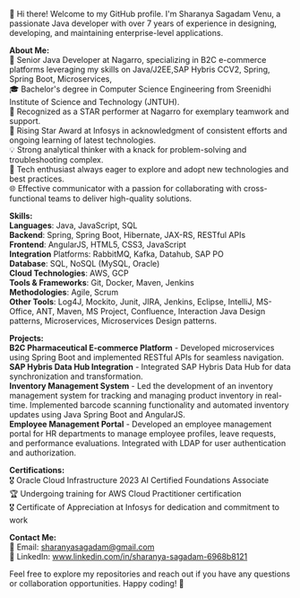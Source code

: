 👋 Hi there! Welcome to my GitHub profile. I'm Sharanya Sagadam Venu, a passionate Java developer with over 7 years of experience in designing, developing, and maintaining enterprise-level applications.

**About Me:**   
💼 Senior Java Developer at Nagarro, specializing in B2C e-commerce platforms leveraging my skills on Java/J2EE,SAP Hybris CCV2, Spring, Spring Boot, Microservices,   
🎓 Bachelor's degree in Computer Science Engineering from Sreenidhi Institute of Science and Technology (JNTUH).   
🌟 Recognized as a STAR performer at Nagarro for exemplary teamwork and support.   
🌟 Rising Star Award at Infosys in acknowledgment of consistent efforts and ongoing learning of latest technologies.   
💡 Strong analytical thinker with a knack for problem-solving and troubleshooting complex.   
🚀 Tech enthusiast always eager to explore and adopt new technologies and best practices.   
🌐 Effective communicator with a passion for collaborating with cross-functional teams to deliver high-quality solutions. 

**Skills:**   
**Languages**: Java, JavaScript, SQL   
**Backend**: Spring, Spring Boot, Hibernate, JAX-RS, RESTful APIs   
**Frontend**: AngularJS, HTML5, CSS3, JavaScript   
**Integration** Platforms: RabbitMQ, Kafka, Datahub, SAP PO   
**Database**: SQL, NoSQL (MySQL, Oracle)   
**Cloud Technologies**: AWS, GCP   
**Tools & Frameworks**: Git, Docker, Maven, Jenkins   
**Methodologies**: Agile, Scrum   
**Other Tools**: Log4J, Mockito, Junit, JIRA, Jenkins, Eclipse, IntelliJ, MS-Office, ANT, Maven, MS Project, Confluence, Interaction Java Design patterns, Microservices, Microservices Design patterns.

**Projects:**   
**B2C Pharmaceutical E-commerce Platform** - Developed microservices using Spring Boot and implemented RESTful APIs for seamless navigation.   
**SAP Hybris Data Hub Integration** - Integrated SAP Hybris Data Hub for data synchronization and transformation.   
**Inventory Management System** - Led the development of an inventory management system for tracking and managing product inventory in real-time. Implemented barcode scanning functionality and automated inventory updates using Java Spring Boot and AngularJS.   
**Employee Management Portal** - Developed an employee management portal for HR departments to manage employee profiles, leave requests, and performance evaluations. Integrated with LDAP for user authentication and authorization.

**Certifications:**   
🎖️ Oracle Cloud Infrastructure 2023 AI Certified Foundations Associate   
🏆 Undergoing training for AWS Cloud Practitioner certification   
🎖️ Certificate of Appreciation at Infosys for dedication and commitment to work   

**Contact Me:**   
📧 Email: sharanyasagadam@gmail.com   
💼 LinkedIn: www.linkedin.com/in/sharanya-sagadam-6968b8121

Feel free to explore my repositories and reach out if you have any questions or collaboration opportunities. Happy coding! 🚀
